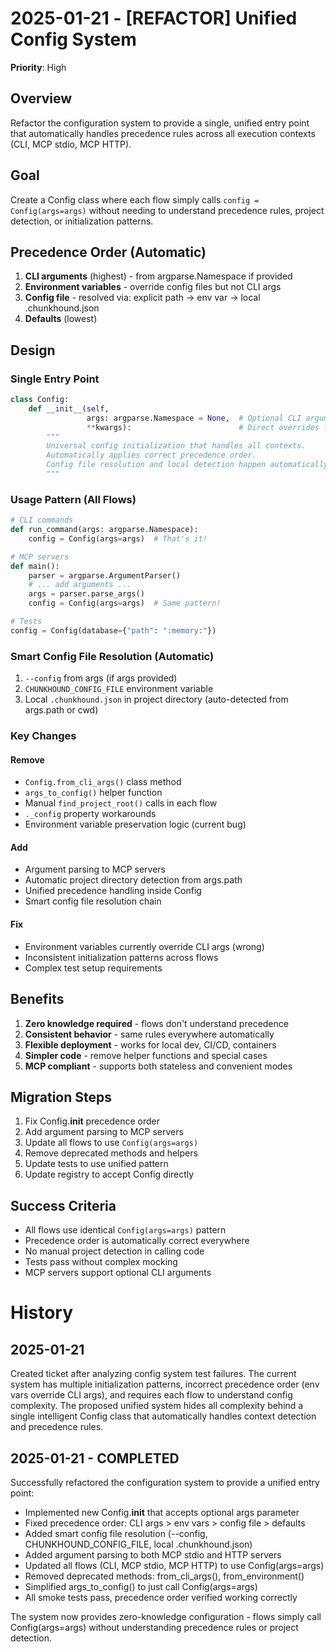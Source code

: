 # 2025-01-21 - [REFACTOR] Unified Config System
**Priority**: High

## Overview
Refactor the configuration system to provide a single, unified entry point that automatically handles precedence rules across all execution contexts (CLI, MCP stdio, MCP HTTP).

## Goal
Create a Config class where each flow simply calls `config = Config(args=args)` without needing to understand precedence rules, project detection, or initialization patterns.

## Precedence Order (Automatic)
1. **CLI arguments** (highest) - from argparse.Namespace if provided
2. **Environment variables** - override config files but not CLI args
3. **Config file** - resolved via: explicit path → env var → local .chunkhound.json
4. **Defaults** (lowest)

## Design

### Single Entry Point
```python
class Config:
    def __init__(self, 
                 args: argparse.Namespace = None,  # Optional CLI arguments
                 **kwargs):                        # Direct overrides for testing
        """
        Universal config initialization that handles all contexts.
        Automatically applies correct precedence order.
        Config file resolution and local detection happen automatically.
        """
```

### Usage Pattern (All Flows)
```python
# CLI commands
def run_command(args: argparse.Namespace):
    config = Config(args=args)  # That's it!

# MCP servers  
def main():
    parser = argparse.ArgumentParser()
    # ... add arguments ...
    args = parser.parse_args()
    config = Config(args=args)  # Same pattern!

# Tests
config = Config(database={"path": ":memory:"})
```

### Smart Config File Resolution (Automatic)
1. `--config` from args (if args provided)
2. `CHUNKHOUND_CONFIG_FILE` environment variable
3. Local `.chunkhound.json` in project directory (auto-detected from args.path or cwd)

### Key Changes

#### Remove
- `Config.from_cli_args()` class method
- `args_to_config()` helper function
- Manual `find_project_root()` calls in each flow
- `._config` property workarounds
- Environment variable preservation logic (current bug)

#### Add
- Argument parsing to MCP servers
- Automatic project directory detection from args.path
- Unified precedence handling inside Config
- Smart config file resolution chain

#### Fix
- Environment variables currently override CLI args (wrong)
- Inconsistent initialization patterns across flows
- Complex test setup requirements

## Benefits
1. **Zero knowledge required** - flows don't understand precedence
2. **Consistent behavior** - same rules everywhere automatically
3. **Flexible deployment** - works for local dev, CI/CD, containers
4. **Simpler code** - remove helper functions and special cases
5. **MCP compliant** - supports both stateless and convenient modes

## Migration Steps
1. Fix Config.__init__ precedence order
2. Add argument parsing to MCP servers
3. Update all flows to use `Config(args=args)`
4. Remove deprecated methods and helpers
5. Update tests to use unified pattern
6. Update registry to accept Config directly

## Success Criteria
- All flows use identical `Config(args=args)` pattern
- Precedence order is automatically correct everywhere
- No manual project detection in calling code
- Tests pass without complex mocking
- MCP servers support optional CLI arguments

# History

## 2025-01-21
Created ticket after analyzing config system test failures. The current system has multiple initialization patterns, incorrect precedence order (env vars override CLI args), and requires each flow to understand config complexity. The proposed unified system hides all complexity behind a single intelligent Config class that automatically handles context detection and precedence rules.

## 2025-01-21 - COMPLETED
Successfully refactored the configuration system to provide a unified entry point:
- Implemented new Config.__init__ that accepts optional args parameter
- Fixed precedence order: CLI args > env vars > config file > defaults  
- Added smart config file resolution (--config, CHUNKHOUND_CONFIG_FILE, local .chunkhound.json)
- Added argument parsing to both MCP stdio and HTTP servers
- Updated all flows (CLI, MCP stdio, MCP HTTP) to use Config(args=args)
- Removed deprecated methods: from_cli_args(), from_environment()
- Simplified args_to_config() to just call Config(args=args)
- All smoke tests pass, precedence order verified working correctly

The system now provides zero-knowledge configuration - flows simply call Config(args=args) without understanding precedence rules or project detection.